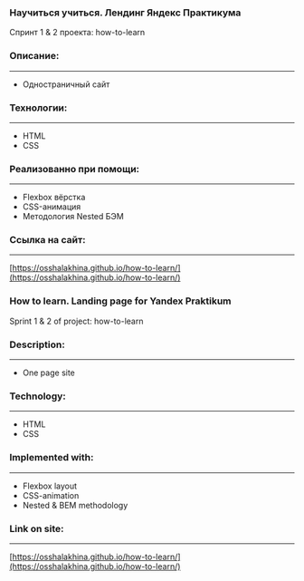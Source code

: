 ### Научиться учиться. Лендинг Яндекс Практикума
Спринт 1 & 2 проекта: how-to-learn

### Описание:
______
* Одностраничный сайт

### Технологии:
______
* HTML
* CSS

### Реализованно при помощи:
______
* Flexbox вёрстка
* CSS-анимация
* Методология Nested БЭМ

### Ссылка на сайт:
______
[https://osshalakhina.github.io/how-to-learn/](https://osshalakhina.github.io/how-to-learn/)



### How to learn. Landing page for Yandex Praktikum
Sprint 1 & 2 of project: how-to-learn

### Description:
______
* One page site

### Technology:
______
* HTML
* CSS

### Implemented with:
______
* Flexbox layout
* CSS-animation
* Nested & BEM methodology

### Link on site:
______
[https://osshalakhina.github.io/how-to-learn/](https://osshalakhina.github.io/how-to-learn/)

